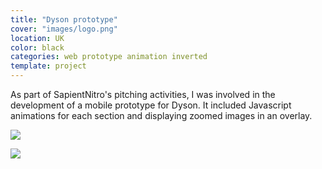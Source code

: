 ```yaml
---
title: "Dyson prototype"
cover: "images/logo.png"
location: UK
color: black
categories: web prototype animation inverted
template: project
---
```


As part of SapientNitro's pitching activities, I was involved in the development of a mobile prototype for Dyson. It included Javascript animations for each section and displaying zoomed images in an overlay.

![](/work/dyson/images/1.png)

![](/work/dyson/images/2.png)
